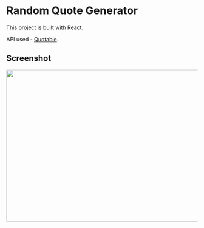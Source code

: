 # Random Quote Generator

This project is built with React.

API used - [Quotable](https://github.com/lukePeavey/quotable).

## Screenshot

<img src="https://github.com/gau-rav-02/random-quote-generator/assets/88581777/38d8c598-1279-4993-93d1-9af7ce378303" width="700" height="400">


